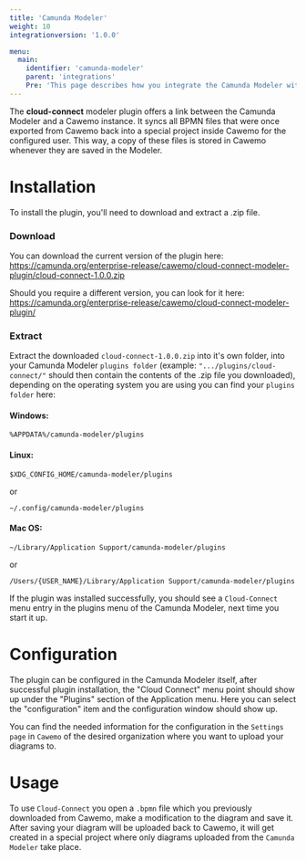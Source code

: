 ```yaml
---
title: 'Camunda Modeler'
weight: 10
integrationversion: '1.0.0'

menu:
  main:
    identifier: 'camunda-modeler'
    parent: 'integrations'
    Pre: 'This page describes how you integrate the Camunda Modeler with Cawemo.'
---
```


The **cloud-connect** modeler plugin offers a link between the Camunda Modeler and a Cawemo instance. It syncs all BPMN files that were once exported from Cawemo back into a special project inside Cawemo for the configured user. This way, a copy of these files is stored in Cawemo whenever they are saved in the Modeler.

# Installation

To install the plugin, you'll need to download and extract a .zip file.

### Download

You can download the current version of the plugin here: https://camunda.org/enterprise-release/cawemo/cloud-connect-modeler-plugin/cloud-connect-1.0.0.zip

Should you require a different version, you can look for it here: https://camunda.org/enterprise-release/cawemo/cloud-connect-modeler-plugin/

### Extract

Extract the downloaded `cloud-connect-1.0.0.zip` into it's own folder, into your Camunda Modeler `plugins folder` (example: `".../plugins/cloud-connect/"` should then contain the contents of the .zip file you downloaded), depending on the operating system you are using you can find your `plugins folder` here:

#### Windows:

```
%APPDATA%/camunda-modeler/plugins
```

#### Linux:

```
$XDG_CONFIG_HOME/camunda-modeler/plugins
```

or

```
~/.config/camunda-modeler/plugins
```

#### Mac OS:

```
~/Library/Application Support/camunda-modeler/plugins
```

or

```
/Users/{USER_NAME}/Library/Application Support/camunda-modeler/plugins
```

[comment]: <> (Placeholder for a screenshot of the folder structure)

If the plugin was installed successfully, you should see a `Cloud-Connect` menu entry in the plugins menu of the Camunda Modeler, next time you start it up.

# Configuration

The plugin can be configured in the Camunda Modeler itself, after successful plugin installation, the "Cloud Connect" menu point should show up under the "Plugins" section of the Application menu. Here you can select the "configuration" item and the configuration window should show up.

[comment]: <> (Placeholder for a screenshot of the configuration modal)

You can find the needed information for the configuration in the `Settings page` in `Cawemo` of the desired organization where you want to upload your diagrams to.

# Usage

To use `Cloud-Connect` you open a `.bpmn` file which you previously downloaded from Cawemo, make a modification to the diagram and save it. After saving your diagram will be uploaded back to Cawemo, it will get created in a special project where only diagrams uploaded from the `Camunda Modeler` take place.

[comment]: <> (Placeholder for describing what will happen to continuous updated to a diagram which already exists as a diagram in the `Camunda Modeler Project`, e.g. they will at some point provoke a new milestone instead of creating a whole new diagram )

